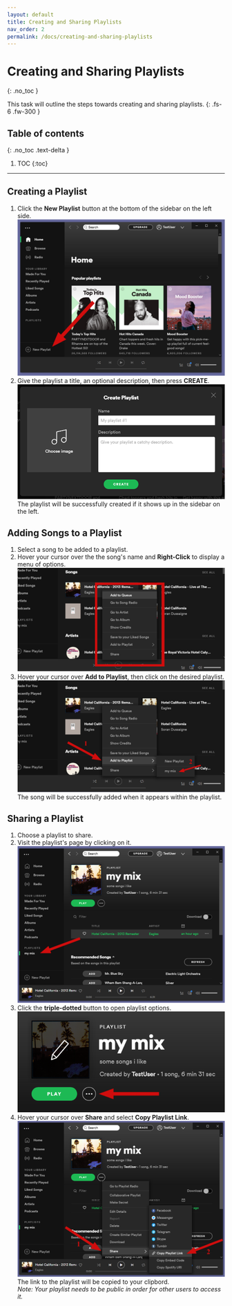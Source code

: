 ```yaml
---
layout: default
title: Creating and Sharing Playlists
nav_order: 2
permalink: /docs/creating-and-sharing-playlists
---
```


# Creating and Sharing Playlists
{: .no_toc }


This task will outline the steps towards creating and sharing playlists.
{: .fs-6 .fw-300 }

## Table of contents
{: .no_toc .text-delta }

1. TOC
{:toc}

---

## Creating a Playlist

1. Click the **New Playlist** button at the bottom of the sidebar on the left side.
![NewPlaylist](https://github.com/kanmatthew/Matt-test-docs/blob/gh-pages/assets/images/pointing-to-playlist.png?raw=true "New Playlist Button")
2. Give the playlist a title, an optional description, then press **CREATE**.
![CreatePlaylist](https://github.com/kanmatthew/Matt-test-docs/blob/gh-pages/assets/images/create-playlist.PNG?raw=true "Creating Playlist")
The playlist will be successfully created if it shows up in the sidebar on the left.

## Adding Songs to a Playlist

1. Select a song to be added to a playlist.
2. Hover your cursor over the the song's name and **Right-Click** to display a menu of options.
![SongOptions](https://github.com/kanmatthew/Matt-test-docs/blob/gh-pages/assets/images/song-menu.png?raw=true "Song Options")
3. Hover your cursor over **Add to Playlist**, then click on the desired playlist. 
![AddSong](https://github.com/kanmatthew/Matt-test-docs/blob/gh-pages/assets/images/add-song-to-playlist.png?raw=true "Adding to Playlist")
The song will be successfully added when it appears within the playlist.

## Sharing a Playlist

1. Choose a playlist to share.
2. Visit the playlist's page by clicking on it.
![PlaylistPage](https://github.com/kanmatthew/Matt-test-docs/blob/gh-pages/assets/images/playlist-page.png?raw=true "Playlist Page")
3. Click the **triple-dotted** button to open playlist options.
![TripleDotButton](https://github.com/kanmatthew/Matt-test-docs/blob/gh-pages/assets/images/playlist-triple-dot-button.png?raw=true "Triple Dotted Button Location")
4. Hover your cursor over **Share** and select **Copy Playlist Link**. 
![ShareOptions](https://github.com/kanmatthew/Matt-test-docs/blob/gh-pages/assets/images/copy-playlist-link.png?raw=true "Sharing Options")
The link to the playlist will be copied to your clipbord. <br>
*Note: Your playlist needs to be public in order for other users to access it.*
